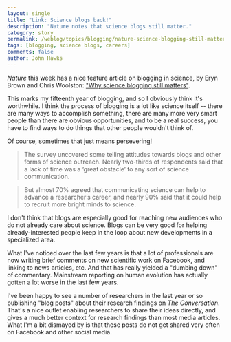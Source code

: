 ```yaml
---
layout: single
title: "Link: Science blogs back!"
description: "Nature notes that science blogs still matter."
category: story
permalink: /weblog/topics/blogging/nature-science-blogging-still-matters-2018.html
tags: [blogging, science blogs, careers]
comments: false
author: John Hawks
---
```


<em>Nature</em> this week has a nice feature article on blogging in science, by Eryn Brown and Chris Woolston: <a href="https://www.nature.com/articles/d41586-018-01414-6">"Why science blogging still matters"</a>.

This marks my fifteenth year of blogging, and so I obviously think it's worthwhile. I think the process of blogging is a lot like science itself -- there are many ways to accomplish something, there are many more very smart people than there are obvious opportunities, and to be a real success, you have to find ways to do things that other people wouldn't think of.

Of course, sometimes that just means persevering!

<blockquote>The survey uncovered some telling attitudes towards blogs and other forms of science outreach. Nearly two-thirds of respondents said that a lack of time was a ‘great obstacle’ to any sort of science communication.</blockquote>

<blockquote>But almost 70% agreed that communicating science can help to advance a researcher’s career, and nearly 90% said that it could help to recruit more bright minds to science.</blockquote>

I don't think that blogs are especially good for reaching new audiences who do not already care about science. Blogs can be very good for helping already-interested people keep in the loop about new developments in a specialized area.

What I've noticed over the last few years is that a lot of professionals are now writing brief comments on new scientific work on Facebook, and linking to news articles, etc. And that has really yielded a "dumbing down" of commentary. Mainstream reporting on human evolution has actually gotten a lot worse in the last few years.

I've been happy to see a number of researchers in the last year or so publishing "blog posts" about their research findings on <em>The Conversation</em>. That's a nice outlet enabling researchers to share their ideas directly, and gives a much better context for research findings than most media articles. What I'm a bit dismayed by is that these posts do not get shared very often on Facebook and other social media.




